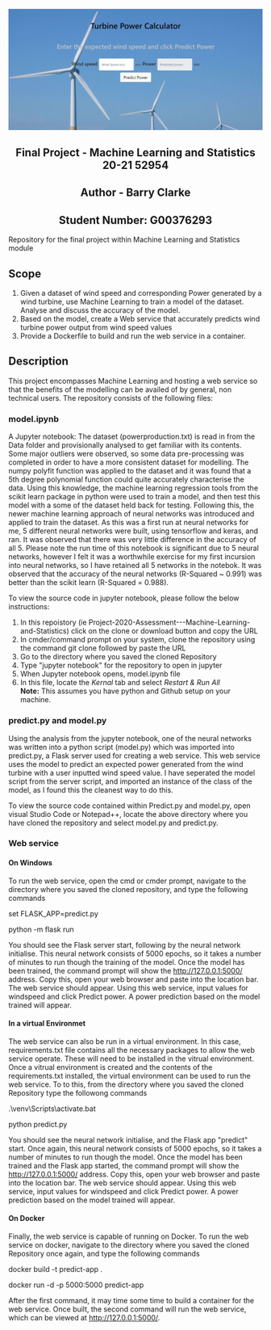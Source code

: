 ![Web-Service](Images/WebService.JPG)

## <div align="center">Final Project - Machine Learning and Statistics 20-21 52954</div>
## <div align="center">Author - Barry Clarke</div>
## <div align="center">Student Number: G00376293</div>

Repository for the final project within Machine Learning and Statistics module

## Scope
1. Given a dataset of wind speed and corresponding Power generated by a wind turbine, use Machine Learning to train a model of the dataset. Analyse and discuss the accuracy of the model.
2. Based on the model, create a Web service that accurately predicts wind turbine power output from wind speed values
3. Provide a Dockerfile to build and run the web service in a container.

## Description
This project encompasses Machine Learning and hosting a web service so that the benefits of the modelling can be availed of by general, non technical users. The repository consists of the following files:

### model.ipynb
A Jupyter notebook: The dataset (powerproduction.txt) is read in from the Data folder and provisionally analysed to get familiar with its contents. Some major outliers were observed, so some data pre-processing was completed in order to have a more consistent dataset for modelling. The numpy polyfit function was applied to the dataset and it was found that a 5th degree polynomial function could quite accurately characterise the data. Using this knowledge, the machine learning regression tools from the scikit learn package in python were used to train a model, and then test this model with a some of the dataset held back for testing. Following this, the newer machine learning approach of neural networks was introduced and applied to train the dataset. As this was a first run at neural networks for me, 5 different neural networks were built, using tensorflow and keras, and ran. It was observed that there was very little difference in the accuracy of all 5. Please note the run time of this notebook is significant due to 5 neural networks, however I felt it was a worthwhile exercise for my first incursion into neural networks, so I have retained all 5 networks in the notebok. It was observed that the accuracy of the neural networks (R-Squared  ~ 0.991) was better than the scikit learn (R-Squared = 0.988).

To view the source code in jupyter notebook, please follow the below instructions:
1. In this repoistory (ie Project-2020-Assessment---Machine-Learning-and-Statistics) click on the clone or download button and copy the URL
2. In cmder/command prompt on your system, clone the repository using the command git clone followed by paste the URL
3. Go to the directory where you saved the cloned Repository
4. Type "jupyter notebook" for the repository to open in jupyter
5. When Jupyter notebook opens, model.ipynb file
6. In this file, locate the *Kernal* tab and select *Restart & Run All* <br>
**Note:** This assumes you have python and Github setup on your machine.<br>

### predict.py and model.py
Using the analysis from the jupyter notebook, one of the neural networks was written into a python script (model.py) which was imported into predict.py, a Flask server used for creating a web service. This web service uses the model to predict an expected power generated from the wind turbine with a user inputted wind speed value. I have seperated  the model script from the server script, and imported an instance of the class of the model, as I found this the cleanest way to do this.<br>

To view the source code contained within Predict.py and model.py, open visual Studio Code or Notepad++, locate the above directory where you have cloned the repository and select model.py and predict.py.<br>

### Web service
#### On Windows
To run the web service, open the cmd or cmder prompt, navigate to the directory where you saved the cloned repository, and type the following commands<br>
   
set FLASK_APP=predict.py<br>
    
python -m flask run<br>

You should see the Flask server start, following by the neural network initialise. This neural network consists of 5000 epochs, so it takes a number of minutes to run though the training of the model. Once the model has been trained, the command prompt will show the http://127.0.0.1:5000/ address. Copy this, open your web browser and paste into the location bar. The web service should appear. Using this web service, input values for windspeed and click Predict power. A power prediction based on the model trained will appear.

#### In a virtual Environmet
The web service can also be run in a virtual environment. In this case, requirements.txt file contains all the necessary packages to allow the web service operate. These will need to be installed in the vitrual environment. Once a vitrual environment is created and the contents of the requirements.txt installed, the virtual environment can be used to run the web service. To to this, from the directory where you saved the cloned Repository type the followong commands<br>

.\venv\Scripts\activate.bat<br>

python predict.py<br>

You should see the neural network initialise, and the Flask app "predict" start. Once again, this neural network consists of 5000 epochs, so it takes a number of minutes to run though the model. Once the model has been trained and the Flask app started, the command prompt will show the http://127.0.0.1:5000/ address. Copy this, open your web browser and paste into the location bar. The web service should appear. Using this web service, input values for windspeed and click Predict power. A power prediction based on the model trained will appear.

#### On Docker
Finally, the web service is capable of running on Docker. To run the web service on docker, navigate to the directory where you saved the cloned Repository once again, and type the following commands<br>

docker build -t predict-app .<br>

docker run -d -p 5000:5000 predict-app<br>

After the first command, it may time some time to build a container for the web service. Once built, the second command will run the web service, which can be viewed at http://127.0.0.1:5000/.




